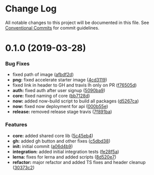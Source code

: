 # Change Log

All notable changes to this project will be documented in this file.
See [Conventional Commits](https://conventionalcommits.org) for commit guidelines.

# 0.1.0 (2019-03-28)


### Bug Fixes

* fixed path of image ([afbdf2d](https://github.com/chase-adams/accelerate-starter/commit/afbdf2d))
* **png:** fixed accelerate starter image ([4cd3119](https://github.com/chase-adams/accelerate-starter/commit/4cd3119))
* fixed link in header to GH and travis lh only on PR ([f76505d](https://github.com/chase-adams/accelerate-starter/commit/f76505d))
* **auth:** fixed auth after user signup ([5090ba9](https://github.com/chase-adams/accelerate-starter/commit/5090ba9))
* **core:** fixed naming of core ([bb7128d](https://github.com/chase-adams/accelerate-starter/commit/bb7128d))
* **now:** added now-build script to build all packages ([d5267ca](https://github.com/chase-adams/accelerate-starter/commit/d5267ca))
* **now:** fixed now deployment for api ([000b55e](https://github.com/chase-adams/accelerate-starter/commit/000b55e))
* **release:** removed release stage travis ([7f891ba](https://github.com/chase-adams/accelerate-starter/commit/7f891ba))


### Features

* **core:** added shared core lib ([5c45eb4](https://github.com/chase-adams/accelerate-starter/commit/5c45eb4))
* **gh:** added gh button and other fixes ([c5dbd38](https://github.com/chase-adams/accelerate-starter/commit/c5dbd38))
* **init:** initial commit ([a06d4b9](https://github.com/chase-adams/accelerate-starter/commit/a06d4b9))
* **integration:** added initial integration tests ([fe28f5a](https://github.com/chase-adams/accelerate-starter/commit/fe28f5a))
* **lerna:** fixes for lerna and added scripts ([8d520e7](https://github.com/chase-adams/accelerate-starter/commit/8d520e7))
* **refactor:** major refactor and added TS fixes and header cleanup ([30373c2](https://github.com/chase-adams/accelerate-starter/commit/30373c2))
